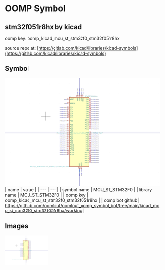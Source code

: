 # OOMP Symbol  
## stm32f051r8hx  by kicad  
  
oomp key: oomp_kicad_mcu_st_stm32f0_stm32f051r8hx  
  
source repo at: [https://gitlab.com/kicad/libraries/kicad-symbols](https://gitlab.com/kicad/libraries/kicad-symbols)  
## Symbol  
  
[![working.png](working_600.png)](working.png)  
| name | value | 
| --- | --- | 
| symbol name | MCU_ST_STM32F0 | 
| library name | MCU_ST_STM32F0 | 
| oomp key | oomp_kicad_mcu_st_stm32f0_stm32f051r8hx | 
| oomp bot github | https://github.com/oomlout/oomlout_oomp_symbol_bot/tree/main/kicad_mcu_st_stm32f0_stm32f051r8hx/working | 
## Images  
  
[![working.png](working_140.png)](working.png)  
